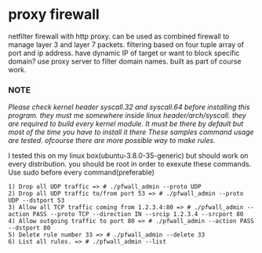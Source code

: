 
# proxy firewall
netfilter firewall with http proxy. can be used as combined firewall to manage layer 3 and layer 7 packets. filtering based on four tuple array of port and ip address. have dynamic IP of target or want to block specific domain? use proxy server to filter domain names. built as part of course work. 
 
### NOTE
*Please check kernel header syscall.32 and syscall.64 before installing this program. they must me somewhere inside linux header/arch/syscall. 
they are required to build every kernel module. It must be there by default but most of the time you have to install it there
These samples command usage are tested. ofcourse there are more possible way to make rules.*

I tested this on my linux box(ubuntu-3.8.0-35-generic) 
but should work on every distribution.
you should be root in order to exexute these commands. Use sudo before every command(preferable) 

```
1) Drop all UDP traffic => # ./pfwall_admin --proto UDP
2) Drop all UDP traffic to/from port 53 => # ./pfwall_admin --proto UDP --dstport 53
3) Allow all TCP traffic coming from 1.2.3.4:80 => # ./pfwall_admin --action PASS --proto TCP --direction IN --srcip 1.2.3.4 --srcport 80
4) Allow outgoing traffic to port 80 => # ./pfwall_admin --action PASS --dstport 80
5) Delete rule number 33 => # ./pfwall_admin --delete 33
6) List all rules. => # ./pfwall_admin --list
```



